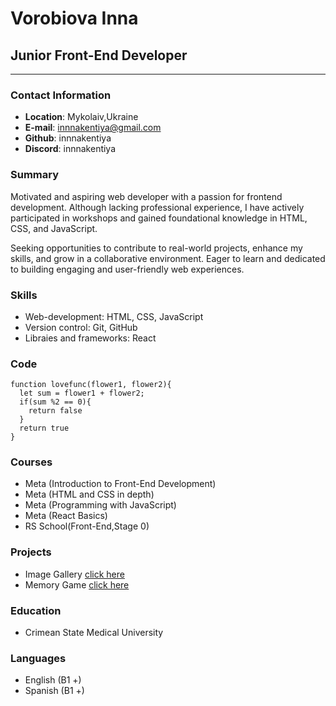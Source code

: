 # Vorobiova Inna

## Junior Front-End Developer

<hr />

### Contact Information

- **Location**: Mykolaiv,Ukraine
- **E-mail**: innnakentiya@gmail.com
- **Github**: innnakentiya
- **Discord**: innnakentiya

### Summary

Motivated and aspiring web developer with a passion for frontend development. Although lacking professional experience, I have actively participated in workshops and gained foundational knowledge in HTML, CSS, and JavaScript.

Seeking opportunities to contribute to real-world projects, enhance my skills, and grow in a collaborative environment. Eager to learn and dedicated to building engaging and user-friendly web experiences.

### Skills

- Web-development: HTML, CSS, JavaScript
- Version control: Git, GitHub
- Libraies and frameworks: React

### Code

```
function lovefunc(flower1, flower2){
  let sum = flower1 + flower2;
  if(sum %2 == 0){
    return false
  }
  return true
}

```

### Courses

- Meta (Introduction to Front-End Development)
- Meta (HTML and CSS in depth)
- Meta (Programming with JavaScript)
- Meta (React Basics)
- RS School(Front-End,Stage 0)

### Projects

- Image Gallery [click here](https://prismatic-gelato-491bde.netlify.app/)
- Memory Game [click here](https://clinquant-cheesecake-b67e4e.netlify.app/)

### Education

- Crimean State Medical University

### Languages

- English (B1 +)
- Spanish (B1 +)

